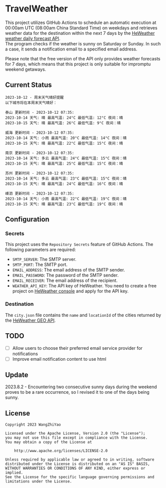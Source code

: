 # TravelWeather

This project utilizes GitHub Actions to schedule an automatic execution at 00:00am UTC (08:00am China Standard Time) on weekdays and retrieves weather data for the destination within the next 7 days by the [HeWeather weather daily forecast API](https://dev.qweather.com/docs/api/weather/weather-daily-forecast/).  
The program checks if the weather is sunny on Saturday or Sunday. In such a case, it sends a notification email to a specified email address.

Please note that the free version of the API only provides weather forecasts for 7 days, which means that this project is only suitable for impromptu weekend getaways.

## Current Status

```
2023-10-12 - 周末天气晴好提醒
以下城市将在本周末天气晴好：

泰山 更新时间 - 2023-10-12 07:35:
2023-10-14 天气: 晴 最高气温: 24°C 最低气温: 12°C 夜间：晴
2023-10-15 天气: 晴 最高气温: 26°C 最低气温: 9°C 夜间：晴

威海 更新时间 - 2023-10-12 07:35:
2023-10-14 天气: 小雨 最高气温: 20°C 最低气温: 14°C 夜间：晴
2023-10-15 天气: 晴 最高气温: 22°C 最低气温: 15°C 夜间：晴

南京 更新时间 - 2023-10-12 07:35:
2023-10-14 天气: 多云 最高气温: 24°C 最低气温: 15°C 夜间：晴
2023-10-15 天气: 晴 最高气温: 25°C 最低气温: 15°C 夜间：晴

苏州 更新时间 - 2023-10-12 07:35:
2023-10-14 天气: 多云 最高气温: 23°C 最低气温: 15°C 夜间：晴
2023-10-15 天气: 晴 最高气温: 24°C 最低气温: 16°C 夜间：晴

嵊泗 更新时间 - 2023-10-12 07:35:
2023-10-14 天气: 小雨 最高气温: 22°C 最低气温: 19°C 夜间：晴
2023-10-15 天气: 晴 最高气温: 23°C 最低气温: 19°C 夜间：晴
```

## Configuration

### Secrets

This project uses the `Repository Secrets` feature of GitHub Actions. The following parameters are required:

- `SMTP_SERVER`: The SMTP server.
- `SMTP_PORT`: The SMTP port.
- `EMAIL_ADDRESS`: The email address of the SMTP sender.
- `EMAIL_PASSWORD`: The password of the SMTP sender.
- `EMAIL_RECEIVER`: The email address of the recipient.
- `WEATHER_API_KEY`: The API key of HeWeather. You need to create a free project
  on [HeWeather console](https://console.qweather.com/#/console) and apply for the API key.

### Destination

The `city.json` file contains the `name` and `locationId` of the cities returned by
the [HeWeather GEO API](https://dev.qweather.com/docs/api/geoapi/city-lookup/).

## TODO

- [ ] Allow users to choose their preferred email service provider for notifications
- [ ] Improve email notification content to use html

## Update

2023.8.2 - Encountering two consecutive sunny days during the weekend proves to be a rare occurrence, so I revised it to one of the days being sunny.

## License

    Copyright 2023 WangZhiYao
    
    Licensed under the Apache License, Version 2.0 (the "License");
    you may not use this file except in compliance with the License.
    You may obtain a copy of the License at
    
        http://www.apache.org/licenses/LICENSE-2.0
    
    Unless required by applicable law or agreed to in writing, software
    distributed under the License is distributed on an "AS IS" BASIS,
    WITHOUT WARRANTIES OR CONDITIONS OF ANY KIND, either express or implied.
    See the License for the specific language governing permissions and
    limitations under the License.

